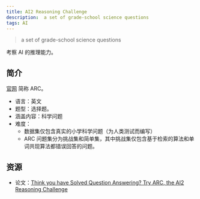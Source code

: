 ```yaml
---
title: AI2 Reasoning Challenge
description:  a set of grade-school science questions
tags: AI
---
```


> a set of grade-school science questions

考察 AI 的推理能力。

## 简介
[官网](https://allenai.org/data/arc) 简称 ARC。

* 语言：英文
* 题型：选择题。
* 涵盖内容：科学问题
* 难度：
  * 数据集仅包含真实的小学科学问题（为人类测试而编写）
  * ARC 问题集分为挑战集和简单集，其中挑战集仅包含基于检索的算法和单词共现算法都错误回答的问题。

## 资源
* 论文：[Think you have Solved Question Answering? Try ARC, the AI2 Reasoning Challenge](https://arxiv.org/abs/1803.05457)

